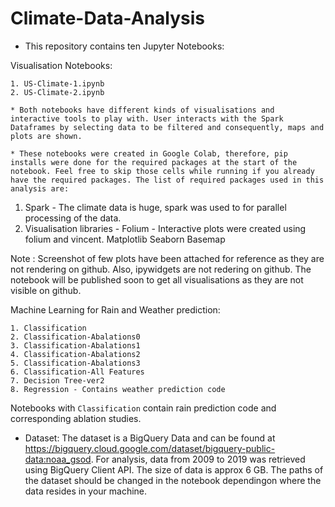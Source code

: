 # Climate-Data-Analysis
* This repository contains ten Jupyter Notebooks:

Visualisation Notebooks:

    1. US-Climate-1.ipynb
    2. US-Climate-2.ipynb
    
    * Both notebooks have different kinds of visualisations and interactive tools to play with. User interacts with the Spark Dataframes by selecting data to be filtered and consequently, maps and plots are shown.
    
    * These notebooks were created in Google Colab, therefore, pip installs were done for the required packages at the start of the notebook. Feel free to skip those cells while running if you already have the required packages. The list of required packages used in this analysis are:

  1. Spark - The climate data is huge, spark was used to for parallel processing of the data.
  2. Visualisation libraries - 
      Folium - Interactive plots were created using folium and vincent.
      Matplotlib
      Seaborn
      Basemap
 
Note : Screenshot of few plots have been attached for reference as they are not rendering on github. Also, ipywidgets are not redering on github. The notebook will be published soon to get all visualisations as they are not visible on github.

    
Machine Learning for Rain and Weather prediction:

    1. Classification
    2. Classification-Abalations0
    3. Classification-Abalations1
    4. Classification-Abalations2
    5. Classification-Abalations3
    6. Classification-All Features
    7. Decision Tree-ver2
    8. Regression - Contains weather prediction code

Notebooks with `Classification` contain rain prediction code and corresponding ablation studies. 


* Dataset: The dataset is a BigQuery Data and can be found at https://bigquery.cloud.google.com/dataset/bigquery-public-data:noaa_gsod.
For analysis, data from 2009 to 2019 was retrieved using BigQuery Client API. The size of data is approx 6 GB. The paths of the dataset should be changed in the notebook dependingon where the data resides in your machine.


